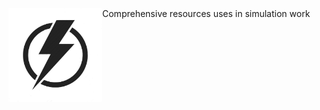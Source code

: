 <img src="/images/EL_logo.jpg" width="150" align = "left">
Comprehensive resources uses in simulation work

